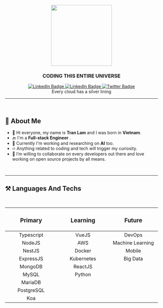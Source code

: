 <div id="header" align="center">
  <img src="https://media.giphy.com/media/SWoSkN6DxTszqIKEqv/giphy.gif" width="200"/>
  <h3><b>CODING THIS ENTIRE  UNIVERSE</b></h3>
  <div id="badges">
  <a href="https://www.linkedin.com/in/tran-lam-522b5b246/">
    <img src="https://img.shields.io/badge/LinkedIn-blue?style=for-the-badge&logo=linkedin&logoColor=white" alt="LinkedIn Badge"/>
  </a>
<a href="https://www.facebook.com/lamtuantran1997/">
    <img src="https://img.shields.io/badge/Facebook-blue?style=for-the-badge&logo=facebook&logoColor=white" alt="LinkedIn Badge"/>
  </a>
  <a href="https://twitter.com/clolor_ride">
    <img src="https://img.shields.io/badge/Twitter-blue?style=for-the-badge&logo=twitter&logoColor=white" alt="Twitter Badge"/>
  </a>
</div>
                                    Every cloud has a silver lining 
</div>



---
<br>

## 👼 **About Me**
- 💌 Hi everyone, my name is **Tran Lam**  and I was  born in **Vietnam**.
- 🔙 I'm a **Full-stack Engineer** .
- 🚅 Currently I'm working and researching on **AI** too.
- 🔥 Anything related to coding and tech will trigger my curiosity. 
- 👫 I’m willing to collaborate on every developers out there and love working on open source projects by all means.

<br>

---

## ⚒️ **Languages And Techs**
<br>
<div align="center" width="1000">
  
| <h3><b>Primary</b></h3><img width=200/> | <h3><b>Learning</b></h3><img width=200/> | <h3><b>Future</b></h3><img width=200/> |
| :-------------------------------------: | :------------------: | :-----------: |
| Typescript      | VueJS          | DevOps |
| NodeJS          | AWS            | Machine Learning     |
| NestJS          | Docker         | Mobile      |
| ExpressJS       | Kubernetes     | Big Data       |
| MongoDB         | ReactJS        |        |  
| MySQL 	        | Python         |        | 
| MariaDB         |                |        |
| PostgreSQL      |                |        |
| Koa             |                |        |
</div>

